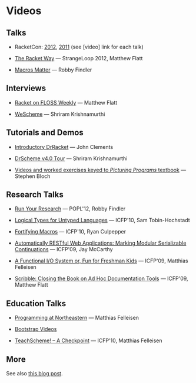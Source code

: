 Videos
======

Talks
-----

 * RacketCon: [2012](http://con.racket-lang.org/), [2011](http://con.racket-lang.org/2011) 
   (see [video] link for each talk)

 * [The Racket Way](http://www.infoq.com/presentations/Racket) — StrangeLoop 2012, Matthew Flatt

 * [Macros Matter](http://www.mefeedia.com/video/26348171) — Robby Findler


Interviews
----------

 * [Racket on FLOSS Weekly](http://blog.racket-lang.org/2011/05/racket-on-floss-weekly.html)
   — Matthew Flatt

 * [WeScheme](http://vidiowiki.com/watch/cydr9yk/) — Shriram Krishnamurthi

Tutorials and Demos
-------------------

 * [Introductory DrRacket](http://www.youtube.com/playlist?list=PLD0EB7BC8D7CF739A)
   — John Clements

 * [DrScheme v4.0 Tour](http://www.youtube.com/watch?v=vgQO_kHl39g&fmt=18)
   — Shriram Krishnamurthi

 * [Videos and worked exercises keyed to _Picturing Programs_ textbook](http://picturingprograms.org/worked-exercises/current/)
   — Stephen Bloch

Research Talks
--------------

 * [Run Your Research](http://www.youtube.com/watch?v=BuCRToctmw0) — POPL'12, Robby Findler

 * [Logical Types for Untyped Languages](http://vimeo.com/16539620)
   — ICFP'10, Sam Tobin-Hochstadt

 * [Fortifying Macros](http://vimeo.com/16540696)
   — ICFP'10, Ryan Culpepper

 * [Automatically RESTful Web Applications: Marking Modular Serializable
     Continuations](http://vimeo.com/6627041)
   — ICFP'09, Jay McCarthy

 * [A Functional I/O System or, Fun for Freshman Kids](http://vimeo.com/6631514)
   — ICFP'09, Matthias Felleisen

 * [Scribble: Closing the Book on Ad Hoc Documentation Tools](http://vimeo.com/6630691)
   — ICFP'09, Matthew Flatt 

Education Talks 
---------------

 * [Programming at Northeastern](http://www.savevid.com/video/matthias-felleisen-programming-at-northeastern-university.html)
   — Matthias Felleisen

 * [Bootstrap Videos](http://www.youtube.com/user/GetBootstrapped)

 * [TeachScheme! – A Checkpoint](http://vimeo.com/16540023)
   — ICFP'10, Matthias Felleisen

More
----

See also
[this blog post](http://blog.racket-lang.org/2010/01/scheme-videos-lectures-and-talks-thanks.html).